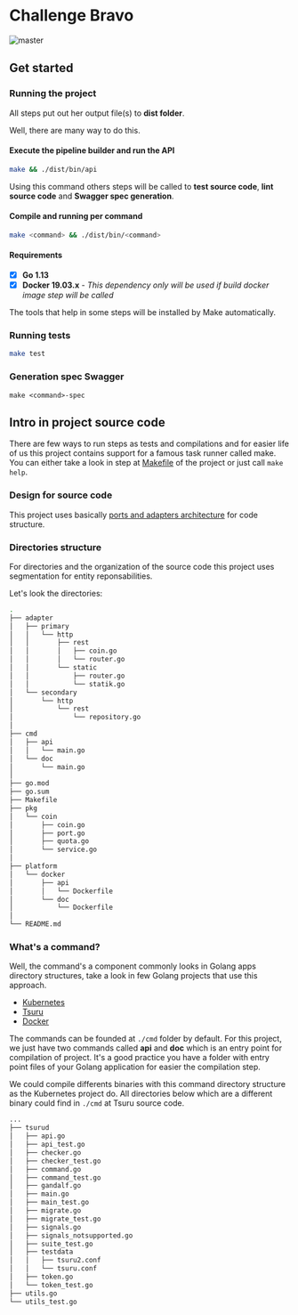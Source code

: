 # Challenge Bravo

![master](https://github.com/guiferpa/challenge-bravo/workflows/master/badge.svg)

## Get started

### Running the project

All steps put out her output file(s) to **dist folder**.

Well, there are many way to do this.

#### Execute the pipeline builder and run the API
```bash
make && ./dist/bin/api
```
Using this command others steps will be called to **test source code**, **lint source code** and **Swagger spec generation**.


#### Compile and running per command
```bash
make <command> && ./dist/bin/<command>
```

#### Requirements

- [x] **Go 1.13**
- [x] **Docker 19.03.x** - *This dependency only will be used if build docker image step will be called*

The tools that help in some steps will be installed by Make automatically.

### Running tests

```bash
make test
```

### Generation spec Swagger
```
make <command>-spec
```

## Intro in project source code

There are few ways to run steps as tests and compilations and for easier life of us this project contains support for a famous task runner called make. You can either take a look in step at [Makefile](https://github.com/guiferpa/challenge-bravo/blob/master/Makefile) of the project or just call `make help`.

### Design for source code

This project uses basically [ports and adapters architecture](http://www.dossier-andreas.net/software_architecture/ports_and_adapters.html) for code structure.

### Directories structure

For directories and the organization of the source code this project uses segmentation for entity reponsabilities.

Let's look the directories:
```bash
.
├── adapter
│   ├── primary
│   │   └── http
│   │       ├── rest
│   │       │   ├── coin.go
│   │       │   └── router.go
│   │       └── static
│   │           ├── router.go
│   │           └── statik.go
│   └── secondary
│       └── http
│           └── rest
│               └── repository.go
│
├── cmd
│   ├── api
│   │   └── main.go
│   └── doc
│       └── main.go
│
├── go.mod
├── go.sum
├── Makefile
├── pkg
│   └── coin
│       ├── coin.go
│       ├── port.go
│       ├── quota.go
│       └── service.go
│
├── platform
│   └── docker
│       ├── api
│       │   └── Dockerfile
│       └── doc
│           └── Dockerfile
│
└── README.md
```

### What's a command?

Well, the command's a component commonly looks in Golang apps directory structures, take a look in few Golang projects that use this approach.

- [Kubernetes](https://github.com/kubernetes/kubernetes/tree/a054010d032b301e495d1a421f53b9a37a0a0109/cmd)
- [Tsuru](https://github.com/tsuru/tsuru/tree/86132787ea4fa5cb2e6ce8ea99520441fd4df569/cmd)
- [Docker](https://github.com/docker/docker-ce/tree/ab9188d5fd82bf7fcacf4cb5b625d15f50edf939/components/engine/cmd)

The commands can be founded at `./cmd` folder by default. For this project, we just have two commands called **api** and **doc** which is an entry point for compilation of project. It's a good practice you have a folder with entry point files of your Golang application for easier the compilation step.

We could compile differents binaries with this command directory structure as the Kubernetes project do. All directories below which are a different binary could find in `./cmd` at Tsuru source code.

```bash
...
├── tsurud
│   ├── api.go
│   ├── api_test.go
│   ├── checker.go
│   ├── checker_test.go
│   ├── command.go
│   ├── command_test.go
│   ├── gandalf.go
│   ├── main.go
│   ├── main_test.go
│   ├── migrate.go
│   ├── migrate_test.go
│   ├── signals.go
│   ├── signals_notsupported.go
│   ├── suite_test.go
│   ├── testdata
│   │   ├── tsuru2.conf
│   │   └── tsuru.conf
│   ├── token.go
│   └── token_test.go
├── utils.go
└── utils_test.go
```
